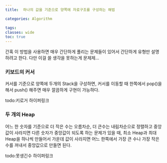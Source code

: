```yaml
---
title:  하나의 값을 기준으로 양쪽에 자료구조를 구성하는 해법

categories: Algorithm

tags: 
classes: wide
toc: true
---
```


  
간혹 이 방법을 사용하면 매우 간단하게 풀리는 문제들이 있어서 간단하게 유형만 설명하려고 한다. 다만 이걸 쓸 생각을 못하는게 문제제...  
  
### 키보드의 커서  
커서를 기준으로 양쪽에 두개의 Stack을 구성하면, 커서를 이동할 때 한쪽에서 pop()을 해서 push() 해주면 매우 깔끔하게 구현이 가능하다.  
  
todo:키로거 하이퍼링크  
  
### 두 개의 Heap  
어느 한 숫자를 기준으로 더 작은 수는 오름차순, 더 큰수는 내림차순으로 정렬하고 중앙값이 사라지면 다른 숫자가 중앙값이 되도록 하는 문제가 있을 때, 최소 Heap과 최대 Heap을 하나씩 만들어서 가운데 값이 사라지면 어느 한쪽에서 가장 큰 수나 가장 작은 수를 꺼내서 중앙값으로 만들면 된다.  
  
todo:못생긴수 하이퍼링크  

